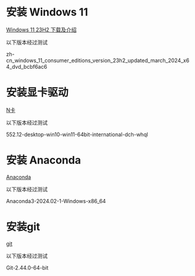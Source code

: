 # 安装 Windows 11

[Windows 11 23H2 下载及介绍](https://www.iplaysoft.com/windows11.html)

以下版本经过测试

zh-cn_windows_11_consumer_editions_version_23h2_updated_march_2024_x64_dvd_bcbf6ac6


# 安装显卡驱动

[N卡](https://www.nvidia.com/download/index.aspx)

以下版本经过测试

552.12-desktop-win10-win11-64bit-international-dch-whql


# 安装 Anaconda
[Anaconda](https://www.anaconda.com/download/success)

以下版本经过测试

Anaconda3-2024.02-1-Windows-x86_64

# 安装git
[git](https://git-scm.com/downloads)

以下版本经过测试

Git-2.44.0-64-bit

